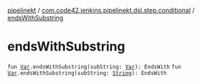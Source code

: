 [pipelinekt](../index.md) / [com.code42.jenkins.pipelinekt.dsl.step.conditional](index.md) / [endsWithSubstring](./ends-with-substring.md)

# endsWithSubstring

`fun `[`Var`](../com.code42.jenkins.pipelinekt.core.vars/-var/index.md)`.endsWithSubstring(subString: `[`Var`](../com.code42.jenkins.pipelinekt.core.vars/-var/index.md)`): EndsWith`
`fun `[`Var`](../com.code42.jenkins.pipelinekt.core.vars/-var/index.md)`.endsWithSubstring(subString: `[`String`](https://kotlinlang.org/api/latest/jvm/stdlib/kotlin/-string/index.html)`): EndsWith`
